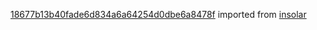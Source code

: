 [18677b13b40fade6d834a6a64254d0dbe6a8478f](https://github.com/insolar/insolar/commit/18677b13b40fade6d834a6a64254d0dbe6a8478f) imported from [insolar](https://github.com/insolar/insolar)
